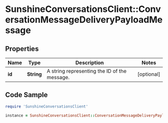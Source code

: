 # SunshineConversationsClient::ConversationMessageDeliveryPayloadMessage

## Properties

Name | Type | Description | Notes
------------ | ------------- | ------------- | -------------
**id** | **String** | A string representing the ID of the message. | [optional] 

## Code Sample

```ruby
require 'SunshineConversationsClient'

instance = SunshineConversationsClient::ConversationMessageDeliveryPayloadMessage.new(id: null)
```


